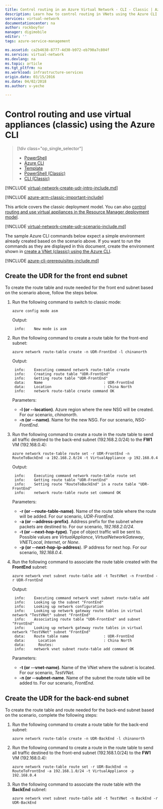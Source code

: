 ```yaml
---
title: Control routing in an Azure Virtual Network - CLI - Classic | Azure
description: Learn how to control routing in VNets using the Azure CLI in the classic deployment model
services: virtual-network
documentationcenter: na
author: rockboyfor
manager: digimobile
editor: ''
tags: azure-service-management

ms.assetid: ca2b4638-8777-4d30-b972-eb790a7c804f
ms.service: virtual-network
ms.devlang: na
ms.topic: article
ms.tgt_pltfrm: na
ms.workload: infrastructure-services
origin.date: 03/15/2016
ms.date: 04/02/2018
ms.author: v-yeche

---
```

# Control routing and use virtual appliances (classic) using the Azure CLI

> [!div class="op_single_selector"]
> * [PowerShell](tutorial-create-route-table-powershell.md)
> * [Azure CLI](tutorial-create-route-table-cli.md)
> * [Template](virtual-network-create-udr-arm-template.md)
> * [PowerShell (Classic)](virtual-network-create-udr-classic-ps.md)
> * [CLI (Classic)](virtual-network-create-udr-classic-cli.md)

[!INCLUDE [virtual-network-create-udr-intro-include.md](../../includes/virtual-network-create-udr-intro-include.md)]

[!INCLUDE [azure-arm-classic-important-include](../../includes/azure-arm-classic-important-include.md)]

This article covers the classic deployment model. You can also [control routing and use virtual appliances in the Resource Manager deployment model](tutorial-create-route-table-cli.md).

[!INCLUDE [virtual-network-create-udr-scenario-include.md](../../includes/virtual-network-create-udr-scenario-include.md)]

The sample Azure CLI commands below expect a simple environment already created based on the scenario above. If you want to run the commands as they are displayed in this document, create the environment shown in [create a VNet (classic) using the Azure CLI](virtual-networks-create-vnet-classic-cli.md).

[!INCLUDE [azure-cli-prerequisites-include.md](../../includes/azure-cli-prerequisites-include.md)]

## Create the UDR for the front end subnet
To create the route table and route needed for the front end subnet based on the scenario above, follow the steps below.

1. Run the following command to switch to classic mode:

    ```azurecli
    azure config mode asm
    ```

    Output:

        info:    New mode is asm

2. Run the following command to create a route table for the front-end subnet:

    ```azurecli
    azure network route-table create -n UDR-FrontEnd -l chinanorth
    ```

    Output:

        info:    Executing command network route-table create
        info:    Creating route table "UDR-FrontEnd"
        info:    Getting route table "UDR-FrontEnd"
        data:    Name                            : UDR-FrontEnd
        data:    Location                        : China North
        info:    network route-table create command OK

    Parameters:

   * **-l (or --location)**. Azure region where the new NSG will be created. For our scenario, *chinanorth*.
   * **-n (or --name)**. Name for the new NSG. For our scenario, *NSG-FrontEnd*.
3. Run the following command to create a route in the route table to send all traffic destined to the back-end subnet (192.168.2.0/24) to the **FW1** VM (192.168.0.4):

    ```azurecli
    azure network route-table route set -r UDR-FrontEnd -n RouteToBackEnd -a 192.168.2.0/24 -t VirtualAppliance -p 192.168.0.4
    ```

    Output:

        info:    Executing command network route-table route set
        info:    Getting route table "UDR-FrontEnd"
        info:    Setting route "RouteToBackEnd" in a route table "UDR-FrontEnd"
        info:    network route-table route set command OK

    Parameters:

   * **-r (or --route-table-name)**. Name of the route table where the route will be added. For our scenario, *UDR-FrontEnd*.
   * **-a (or --address-prefix)**. Address prefix for the subnet where packets are destined to. For our scenario, *192.168.2.0/24*.
   * **-t (or --next-hop-type)**. Type of object traffic will be sent to. Possible values are *VirtualAppliance*, *VirtualNetworkGateway*, *VNETLocal*, *Internet*, or *None*.
   * **-p (or --next-hop-ip-address**). IP address for next hop. For our scenario, *192.168.0.4*.
4. Run the following command to associate the route table created with the **FrontEnd** subnet:

    ```azurecli
    azure network vnet subnet route-table add -t TestVNet -n FrontEnd -r UDR-FrontEnd
    ```

    Output:

        info:    Executing command network vnet subnet route-table add
        info:    Looking up the subnet "FrontEnd"
        info:    Looking up network configuration
        info:    Looking up network gateway route tables in virtual network "TestVNet" subnet "FrontEnd"
        info:    Associating route table "UDR-FrontEnd" and subnet "FrontEnd"
        info:    Looking up network gateway route tables in virtual network "TestVNet" subnet "FrontEnd"
        data:    Route table name                : UDR-FrontEnd
        data:      Location                      : China North
        data:      Routes:
        info:    network vnet subnet route-table add command OK    

    Parameters:

   * **-t (or --vnet-name)**. Name of the VNet where the subnet is located. For our scenario, *TestVNet*.
   * **-n (or --subnet-name**. Name of the subnet the route table will be added to. For our scenario, *FrontEnd*.

## Create the UDR for the back-end subnet
To create the route table and route needed for the back-end subnet based on the scenario, complete the following steps:

1. Run the following command to create a route table for the back-end subnet:

    ```azurecli
    azure network route-table create -n UDR-BackEnd -l chinanorth
    ```

2. Run the following command to create a route in the route table to send all traffic destined to the front-end subnet (192.168.1.0/24) to the **FW1** VM (192.168.0.4):

    ```azurecli
    azure network route-table route set -r UDR-BackEnd -n RouteToFrontEnd -a 192.168.1.0/24 -t VirtualAppliance -p 192.168.0.4
    ```

3. Run the following command to associate the route table with the **BackEnd** subnet:

    ```azurecli
    azure network vnet subnet route-table add -t TestVNet -n BackEnd -r UDR-BackEnd
    ```
<!-- Update_Description: update meta properties, wording update, update link -->